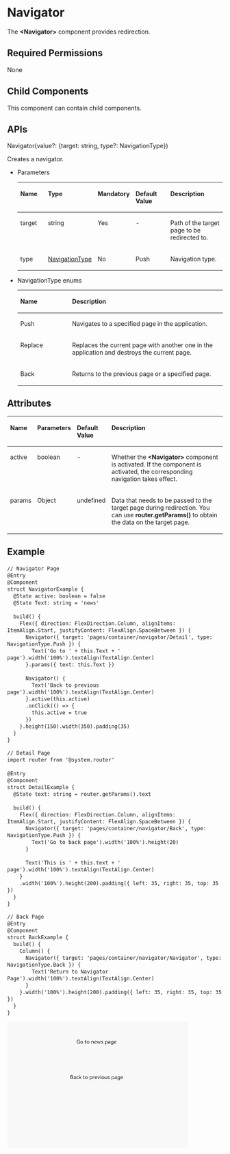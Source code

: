 # Navigator<a name="EN-US_TOPIC_0000001111421442"></a>

The  **<Navigator\>**  component provides redirection.

## Required Permissions<a name="section1933872716571"></a>

None

## Child Components<a name="section1146935319579"></a>

This component can contain child components.

## APIs<a name="section5861121019581"></a>

Navigator\(value?: \{target: string, type?: NavigationType\}\)

Creates a navigator.

-   Parameters

    <a name="table10281697251"></a>
    <table><thead align="left"><tr id="row102818913255"><th class="cellrowborder" valign="top" width="16.11%" id="mcps1.1.6.1.1"><p id="p6281197258"><a name="p6281197258"></a><a name="p6281197258"></a>Name</p>
    </th>
    <th class="cellrowborder" valign="top" width="18%" id="mcps1.1.6.1.2"><p id="p132815942510"><a name="p132815942510"></a><a name="p132815942510"></a>Type</p>
    </th>
    <th class="cellrowborder" valign="top" width="8.25%" id="mcps1.1.6.1.3"><p id="p162839172514"><a name="p162839172514"></a><a name="p162839172514"></a>Mandatory</p>
    </th>
    <th class="cellrowborder" valign="top" width="21.42%" id="mcps1.1.6.1.4"><p id="p182859162519"><a name="p182859162519"></a><a name="p182859162519"></a>Default Value</p>
    </th>
    <th class="cellrowborder" valign="top" width="36.22%" id="mcps1.1.6.1.5"><p id="p172879102514"><a name="p172879102514"></a><a name="p172879102514"></a>Description</p>
    </th>
    </tr>
    </thead>
    <tbody><tr id="row9282912251"><td class="cellrowborder" valign="top" width="16.11%" headers="mcps1.1.6.1.1 "><p id="p112829172510"><a name="p112829172510"></a><a name="p112829172510"></a>target</p>
    </td>
    <td class="cellrowborder" valign="top" width="18%" headers="mcps1.1.6.1.2 "><p id="p628397252"><a name="p628397252"></a><a name="p628397252"></a>string</p>
    </td>
    <td class="cellrowborder" valign="top" width="8.25%" headers="mcps1.1.6.1.3 "><p id="p1429694254"><a name="p1429694254"></a><a name="p1429694254"></a>Yes</p>
    </td>
    <td class="cellrowborder" valign="top" width="21.42%" headers="mcps1.1.6.1.4 "><p id="p182914942513"><a name="p182914942513"></a><a name="p182914942513"></a>-</p>
    </td>
    <td class="cellrowborder" valign="top" width="36.22%" headers="mcps1.1.6.1.5 "><p id="p12296913258"><a name="p12296913258"></a><a name="p12296913258"></a>Path of the target page to be redirected to.</p>
    </td>
    </tr>
    <tr id="row18291497259"><td class="cellrowborder" valign="top" width="16.11%" headers="mcps1.1.6.1.1 "><p id="p529119162516"><a name="p529119162516"></a><a name="p529119162516"></a>type</p>
    </td>
    <td class="cellrowborder" valign="top" width="18%" headers="mcps1.1.6.1.2 "><p id="p0299910251"><a name="p0299910251"></a><a name="p0299910251"></a><a href="#table3452114216394">NavigationType</a></p>
    </td>
    <td class="cellrowborder" valign="top" width="8.25%" headers="mcps1.1.6.1.3 "><p id="p32918962514"><a name="p32918962514"></a><a name="p32918962514"></a>No</p>
    </td>
    <td class="cellrowborder" valign="top" width="21.42%" headers="mcps1.1.6.1.4 "><p id="p102969112514"><a name="p102969112514"></a><a name="p102969112514"></a>Push</p>
    </td>
    <td class="cellrowborder" valign="top" width="36.22%" headers="mcps1.1.6.1.5 "><p id="p132979132520"><a name="p132979132520"></a><a name="p132979132520"></a>Navigation type.</p>
    </td>
    </tr>
    </tbody>
    </table>

-   NavigationType enums

    <a name="table3452114216394"></a>
    <table><thead align="left"><tr id="row245219426397"><th class="cellrowborder" valign="top" width="25.2%" id="mcps1.1.3.1.1"><p id="p545244283914"><a name="p545244283914"></a><a name="p545244283914"></a>Name</p>
    </th>
    <th class="cellrowborder" valign="top" width="74.8%" id="mcps1.1.3.1.2"><p id="p2452114203917"><a name="p2452114203917"></a><a name="p2452114203917"></a>Description</p>
    </th>
    </tr>
    </thead>
    <tbody><tr id="row6452144218390"><td class="cellrowborder" valign="top" width="25.2%" headers="mcps1.1.3.1.1 "><p id="p34529427398"><a name="p34529427398"></a><a name="p34529427398"></a>Push</p>
    </td>
    <td class="cellrowborder" valign="top" width="74.8%" headers="mcps1.1.3.1.2 "><p id="p1245211421393"><a name="p1245211421393"></a><a name="p1245211421393"></a>Navigates to a specified page in the application.</p>
    </td>
    </tr>
    <tr id="row12452184217398"><td class="cellrowborder" valign="top" width="25.2%" headers="mcps1.1.3.1.1 "><p id="p54523425398"><a name="p54523425398"></a><a name="p54523425398"></a>Replace</p>
    </td>
    <td class="cellrowborder" valign="top" width="74.8%" headers="mcps1.1.3.1.2 "><p id="p745215426391"><a name="p745215426391"></a><a name="p745215426391"></a>Replaces the current page with another one in the application and destroys the current page.</p>
    </td>
    </tr>
    <tr id="row9452134213392"><td class="cellrowborder" valign="top" width="25.2%" headers="mcps1.1.3.1.1 "><p id="p510719111403"><a name="p510719111403"></a><a name="p510719111403"></a>Back</p>
    </td>
    <td class="cellrowborder" valign="top" width="74.8%" headers="mcps1.1.3.1.2 "><p id="p154533425394"><a name="p154533425394"></a><a name="p154533425394"></a>Returns to the previous page or a specified page.</p>
    </td>
    </tr>
    </tbody>
    </table>


## Attributes<a name="section187781816826"></a>

<a name="table1979mcpsimp"></a>
<table><thead align="left"><tr id="row1986mcpsimp"><th class="cellrowborder" valign="top" width="11.871187118711871%" id="mcps1.1.5.1.1"><p id="p1988mcpsimp"><a name="p1988mcpsimp"></a><a name="p1988mcpsimp"></a>Name</p>
</th>
<th class="cellrowborder" valign="top" width="16.291629162916294%" id="mcps1.1.5.1.2"><p id="p1990mcpsimp"><a name="p1990mcpsimp"></a><a name="p1990mcpsimp"></a>Parameters</p>
</th>
<th class="cellrowborder" valign="top" width="12.73127312731273%" id="mcps1.1.5.1.3"><p id="p1992mcpsimp"><a name="p1992mcpsimp"></a><a name="p1992mcpsimp"></a>Default Value</p>
</th>
<th class="cellrowborder" valign="top" width="59.10591059105911%" id="mcps1.1.5.1.4"><p id="p1994mcpsimp"><a name="p1994mcpsimp"></a><a name="p1994mcpsimp"></a>Description</p>
</th>
</tr>
</thead>
<tbody><tr id="row2013mcpsimp"><td class="cellrowborder" valign="top" width="11.871187118711871%" headers="mcps1.1.5.1.1 "><p id="p2015mcpsimp"><a name="p2015mcpsimp"></a><a name="p2015mcpsimp"></a>active</p>
</td>
<td class="cellrowborder" valign="top" width="16.291629162916294%" headers="mcps1.1.5.1.2 "><p id="p2017mcpsimp"><a name="p2017mcpsimp"></a><a name="p2017mcpsimp"></a>boolean</p>
</td>
<td class="cellrowborder" valign="top" width="12.73127312731273%" headers="mcps1.1.5.1.3 "><p id="p2019mcpsimp"><a name="p2019mcpsimp"></a><a name="p2019mcpsimp"></a>-</p>
</td>
<td class="cellrowborder" valign="top" width="59.10591059105911%" headers="mcps1.1.5.1.4 "><p id="p2021mcpsimp"><a name="p2021mcpsimp"></a><a name="p2021mcpsimp"></a>Whether the <strong id="b273713177519"><a name="b273713177519"></a><a name="b273713177519"></a>&lt;Navigator&gt;</strong> component is activated. If the component is activated, the corresponding navigation takes effect.</p>
</td>
</tr>
<tr id="row572015119533"><td class="cellrowborder" valign="top" width="11.871187118711871%" headers="mcps1.1.5.1.1 "><p id="p18721161185314"><a name="p18721161185314"></a><a name="p18721161185314"></a>params</p>
</td>
<td class="cellrowborder" valign="top" width="16.291629162916294%" headers="mcps1.1.5.1.2 "><p id="p107210118536"><a name="p107210118536"></a><a name="p107210118536"></a>Object</p>
</td>
<td class="cellrowborder" valign="top" width="12.73127312731273%" headers="mcps1.1.5.1.3 "><p id="p187211917531"><a name="p187211917531"></a><a name="p187211917531"></a>undefined</p>
</td>
<td class="cellrowborder" valign="top" width="59.10591059105911%" headers="mcps1.1.5.1.4 "><p id="p47216118539"><a name="p47216118539"></a><a name="p47216118539"></a>Data that needs to be passed to the target page during redirection. You can use <strong id="b1860712605214"><a name="b1860712605214"></a><a name="b1860712605214"></a>router.getParams()</strong> to obtain the data on the target page.</p>
</td>
</tr>
</tbody>
</table>

## Example<a name="section186436131831"></a>

```
// Navigator Page
@Entry
@Component
struct NavigatorExample {
  @State active: boolean = false
  @State Text: string = 'news'

  build() {
    Flex({ direction: FlexDirection.Column, alignItems: ItemAlign.Start, justifyContent: FlexAlign.SpaceBetween }) {
      Navigator({ target: 'pages/container/navigator/Detail', type: NavigationType.Push }) {
        Text('Go to ' + this.Text + ' page').width('100%').textAlign(TextAlign.Center)
      }.params({ text: this.Text })

      Navigator() {
        Text('Back to previous page').width('100%').textAlign(TextAlign.Center)
      }.active(this.active)
      .onClick(() => {
        this.active = true
      })
    }.height(150).width(350).padding(35)
  }
}
```

```
// Detail Page
import router from '@system.router'

@Entry
@Component
struct DetailExample {
  @State text: string = router.getParams().text

  build() {
    Flex({ direction: FlexDirection.Column, alignItems: ItemAlign.Start, justifyContent: FlexAlign.SpaceBetween }) {
      Navigator({ target: 'pages/container/navigator/Back', type: NavigationType.Push }) {
        Text('Go to back page').width('100%').height(20)
      }

      Text('This is ' + this.text + ' page').width('100%').textAlign(TextAlign.Center)
    }
    .width('100%').height(200).padding({ left: 35, right: 35, top: 35 })
  }
}

```

```
// Back Page
@Entry
@Component
struct BackExample {
  build() {
    Column() {
      Navigator({ target: 'pages/container/navigator/Navigator', type: NavigationType.Back }) {
        Text('Return to Navigator Page').width('100%').textAlign(TextAlign.Center)
      }
    }.width('100%').height(200).padding({ left: 35, right: 35, top: 35 })
  }
}
```

![](figures/navigator.gif)

